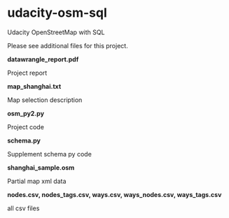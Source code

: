 # udacity-osm-sql
Udacity OpenStreetMap with SQL

Please see additional files for this project. 

**datawrangle_report.pdf**

Project report

**map_shanghai.txt**

Map selection description

**osm_py2.py**

Project code

**schema.py**

Supplement schema py code

**shanghai_sample.osm**

Partial map xml data

**nodes.csv, nodes_tags.csv, ways.csv, ways_nodes.csv, ways_tags.csv**

all csv files

